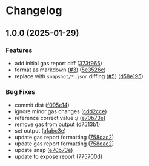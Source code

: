 # Changelog

## 1.0.0 (2025-01-29)


### Features

* add initial gas report diff ([373f965](https://github.com/bgd-labs/action-foundry-gas-diff/commit/373f965dc369a87ff565af4d7ff5beb76c2df172))
* format as markdown ([#3](https://github.com/bgd-labs/action-foundry-gas-diff/issues/3)) ([5e3526c](https://github.com/bgd-labs/action-foundry-gas-diff/commit/5e3526c821da0067d63dc8046aa7bb4d46b63398))
* replace with `snapshot/*.json` diffing ([#5](https://github.com/bgd-labs/action-foundry-gas-diff/issues/5)) ([d58e195](https://github.com/bgd-labs/action-foundry-gas-diff/commit/d58e19561a93b96d031f4011ee512ef5640c642f))


### Bug Fixes

* commit dist ([f095e14](https://github.com/bgd-labs/action-foundry-gas-diff/commit/f095e14e7507498b1abc954e45da19e2cf833374))
* ignore minor gas changes ([cdd2cce](https://github.com/bgd-labs/action-foundry-gas-diff/commit/cdd2ccedfab9e4fcc8d07f851917d8865c648890))
* reference correct value :/ ([e70b73e](https://github.com/bgd-labs/action-foundry-gas-diff/commit/e70b73e3272f3cd3181891be189589f5e96b72de))
* remove gas from output ([d7513b1](https://github.com/bgd-labs/action-foundry-gas-diff/commit/d7513b15e3d6f87bf4291f01a750f8e8284fa74b))
* set output ([a1abc3e](https://github.com/bgd-labs/action-foundry-gas-diff/commit/a1abc3ed3102744595b672712431e82790d4f7a7))
* update gas report formatting ([758dac2](https://github.com/bgd-labs/action-foundry-gas-diff/commit/758dac214ee2a58186e28f87cc27ab9b0a48f84c))
* update gas report formatting ([758dac2](https://github.com/bgd-labs/action-foundry-gas-diff/commit/758dac214ee2a58186e28f87cc27ab9b0a48f84c))
* update snap ([e70b73e](https://github.com/bgd-labs/action-foundry-gas-diff/commit/e70b73e3272f3cd3181891be189589f5e96b72de))
* update to expose report ([775700d](https://github.com/bgd-labs/action-foundry-gas-diff/commit/775700d05d2d8d80effdc4fbd77f18192c3fa292))
